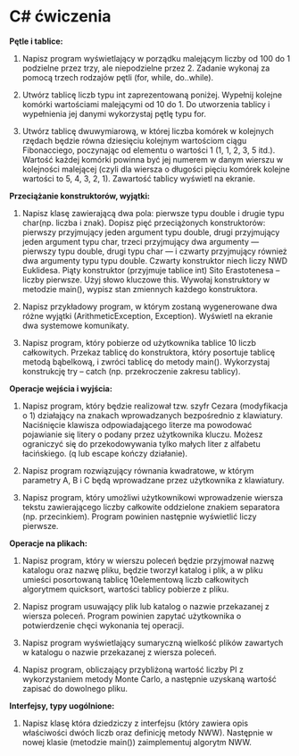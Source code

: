 # C# ćwiczenia

**Pętle i tablice:** <br/>
1. Napisz program wyświetlający w porządku malejącym liczby od 100 do 1 podzielne przez trzy, ale niepodzielne przez 2. Zadanie wykonaj za pomocą trzech rodzajów pętli (for, while, do..while). <br/>

2. Utwórz tablicę liczb typu int zaprezentowaną poniżej. Wypełnij kolejne komórki wartościami malejącymi od 10 do 1. Do utworzenia tablicy i wypełnienia jej danymi wykorzystaj pętlę typu for. <br/>

3. Utwórz tablicę dwuwymiarową, w której liczba komórek w kolejnych rzędach będzie równa dziesięciu kolejnym wartościom ciągu Fibonacciego, poczynając od elementu o wartości 1 (1, 1, 2, 3, 5 itd.). Wartość każdej komórki powinna być jej numerem w danym wierszu w kolejności malejącej (czyli dla wiersza o długości pięciu komórek kolejne wartości to 5, 4, 3, 2, 1). Zawartość tablicy wyświetl na ekranie.<br/>

**Przeciążanie konstruktorów, wyjątki:** <br/>
1. Napisz klasę zawierającą dwa pola: pierwsze typu double i drugie typu char(np. liczba i znak). Dopisz pięć przeciążonych konstruktorów: pierwszy przyjmujący jeden argument typu double, drugi przyjmujący jeden argument typu char, trzeci przyjmujący dwa argumenty — pierwszy typu double, drugi typu char — i czwarty przyjmujący również dwa argumenty typu typu double. Czwarty konstruktor niech liczy NWD Euklidesa. Piąty konstruktor (przyjmuje tablice int) Sito Erastotenesa – liczby pierwsze. Użyj  słowo kluczowe this. Wywołaj konstruktory w metodzie main(), wypisz stan zmiennych każdego konstruktora.<br/>

2. Napisz przykładowy program, w którym zostaną wygenerowane dwa różne wyjątki (ArithmeticException, Exception). Wyświetl na ekranie dwa systemowe komunikaty.<br/>

3. Napisz program, który pobierze od użytkownika tablice 10 liczb całkowitych. Przekaz tablicę do konstruktora, który posortuje tablicę metodą bąbelkową, i zwróci tablicę do metody main(). Wykorzystaj konstrukcję try – catch (np. przekroczenie zakresu tablicy).<br/>

**Operacje wejścia i wyjścia:**
1. Napisz program, który będzie realizował tzw. szyfr Cezara (modyfikacja o 1) działający na znakach wprowadzanych bezpośrednio z klawiatury. Naciśnięcie klawisza odpowiadającego literze ma powodować pojawianie się litery o podany przez użytkownika kluczu. Możesz ograniczyć się do przekodowywania tylko małych liter z alfabetu łacińskiego. (q lub escape kończy działanie).<br/>

2. Napisz program rozwiązujący równania kwadratowe, w którym parametry A, B i C będą wprowadzane przez użytkownika z klawiatury.<br/>

3. Napisz program, który umożliwi użytkownikowi wprowadzenie wiersza tekstu zawierającego liczby całkowite oddzielone znakiem separatora (np. przecinkiem). Program powinien następnie wyświetlić liczy pierwsze.<br/>


**Operacje na plikach:**
1. Napisz  program, który w wierszu poleceń będzie przyjmował nazwę katalogu  oraz nazwę pliku, będzie tworzył katalog i plik, a w pliku umieści posortowaną tablicę 10elementową liczb całkowitych algorytmem quicksort, wartości tablicy pobierze z pliku.

2. Napisz program usuwający plik lub katalog o nazwie przekazanej z wiersza poleceń. Program powinien zapytać użytkownika o potwierdzenie chęci wykonania tej operacji. 

3. Napisz program wyświetlający sumaryczną wielkość plików zawartych w katalogu o nazwie przekazanej z wiersza poleceń.

4. Napisz program, obliczający przybliżoną wartość liczby PI z wykorzystaniem metody Monte Carlo, a następnie uzyskaną wartość zapisać do dowolnego pliku.

**Interfejsy, typy uogólnione:**
1. Napisz klasę która dziedziczy z interfejsu (który zawiera opis właściwości dwóch liczb oraz definicję metody NWW). Następnie w nowej klasie (metodzie main()) zaimplementuj algorytm NWW.

